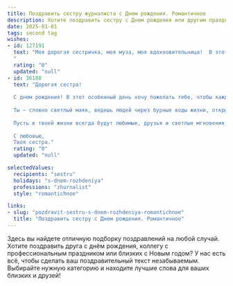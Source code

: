```yaml
---
title: Поздравить сестру журналиста c Днем рождения. Романтичное
description: Хотите поздравить сестру c Днем рождения или другим праздником? Наш ИИ создаст незабываемое поздравление, а вы обязательно выделитесь среди других.  
date: 2025-01-01
tags: second tag
wishes:
- id: 127191
  text: "Моя дорогая сестричка, моя муза, моя вдохновительница!  В этот прекрасный день, когда мир наполнен твоим светом, я хочу признаться тебе в любви и восхищении. Твой острый ум, твой талант, твоя способность находить красоту в мелочах — всё это делает тебя невероятной женщиной и блестящим журналистом. Пусть твоя жизнь будет яркой, как твои репортажи, полной открытий и счастливых моментов.  С днем рождения, моя любимая сестра! Желаю тебе безграничного счастья, неиссякаемой энергии и исполнения всех самых заветных желаний!
  "
  rating: "0"
  updated: "null"
- id: 36188
  text: "Дорогая сестра!
  
  С днем рождения! В этот особенный день хочу пожелать тебе, чтобы каждый твой день был наполнен яркими эмоциями и вдохновляющими историями. Пусть твоя работа журналиста приносит не только успех, но и удовольствие, а каждое слово, написанное тобой, трогает сердца читателей.
  
  Ты — словно светлый маяк, ведешь людей через бурные воды жизни, открывая им правду и освещая важные моменты. Желаю, чтобы твои мечты сбывались, а каждый новый день дарил тебе поводы для радости и счастья.
  
  Пусть в твоей жизни всегда будут любимые, друзья и светлые мгновения, а сердце наполнено теплом и любовью. Ты заслуживаешь самого лучшего, и я верю, что впереди у тебя только светлые горизонты.
  
  С любовью,
  Твоя сестра."
  rating: "0"
  updated: "null"

selectedValues:
  recipients: "sestru"
  holidays: "s-dnem-rozhdeniya"
  professions: "zhurnalist"
  style: "romantichnoe"

links:
- slug: "pozdravit-sestru-s-dnem-rozhdeniya-romantichnoe"
  title: "Поздравить сестру c Днем рождения. Романтичное"
---
```


Здесь вы найдете отличную подборку поздравлений на любой случай.
Хотите поздравить друга с днём рождения, коллегу с профессиональным праздником или близких с Новым годом? У нас есть всё, чтобы сделать ваш поздравительный текст незабываемым. Выбирайте нужную категорию и находите лучшие слова для ваших близких и друзей!
